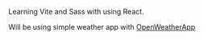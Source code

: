 Learning Vite and Sass with using React.

Will be using simple weather app with [OpenWeatherApp](https://openweathermap.org/api)
